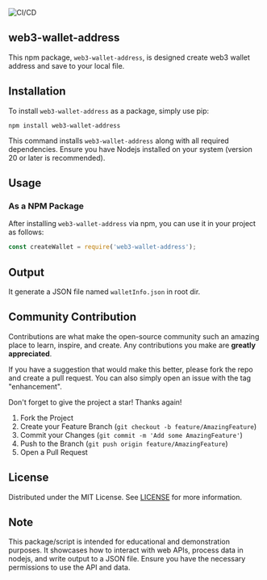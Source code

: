 ![CI/CD](https://github.com/AnyNodes/web3-wallet-address/actions/workflows/cicd.yml/badge.svg)

## web3-wallet-address

This npm package, `web3-wallet-address`, is designed create web3 wallet address and save to your local file.

## Installation

To install `web3-wallet-address` as a package, simply use pip:

```
npm install web3-wallet-address
```

This command installs `web3-wallet-address` along with all required dependencies. Ensure you have Nodejs installed on your system (version 20 or later is recommended).

## Usage

### As a NPM Package

After installing `web3-wallet-address` via npm, you can use it in your project as follows:

```javascript
const createWallet = require('web3-wallet-address');
```

## Output

It generate a JSON file named `walletInfo.json` in root dir.

## Community Contribution

Contributions are what make the open-source community such an amazing place to learn, inspire, and create. Any contributions you make are **greatly appreciated**.

If you have a suggestion that would make this better, please fork the repo and create a pull request. You can also simply open an issue with the tag "enhancement".

Don't forget to give the project a star! Thanks again!

1. Fork the Project
2. Create your Feature Branch (`git checkout -b feature/AmazingFeature`)
3. Commit your Changes (`git commit -m 'Add some AmazingFeature'`)
4. Push to the Branch (`git push origin feature/AmazingFeature`)
5. Open a Pull Request

## License

Distributed under the MIT License. See [LICENSE](./LICENSE) for more information.

## Note

This package/script is intended for educational and demonstration purposes. It showcases how to interact with web APIs, process data in nodejs, and write output to a JSON file. Ensure you have the necessary permissions to use the API and data.
